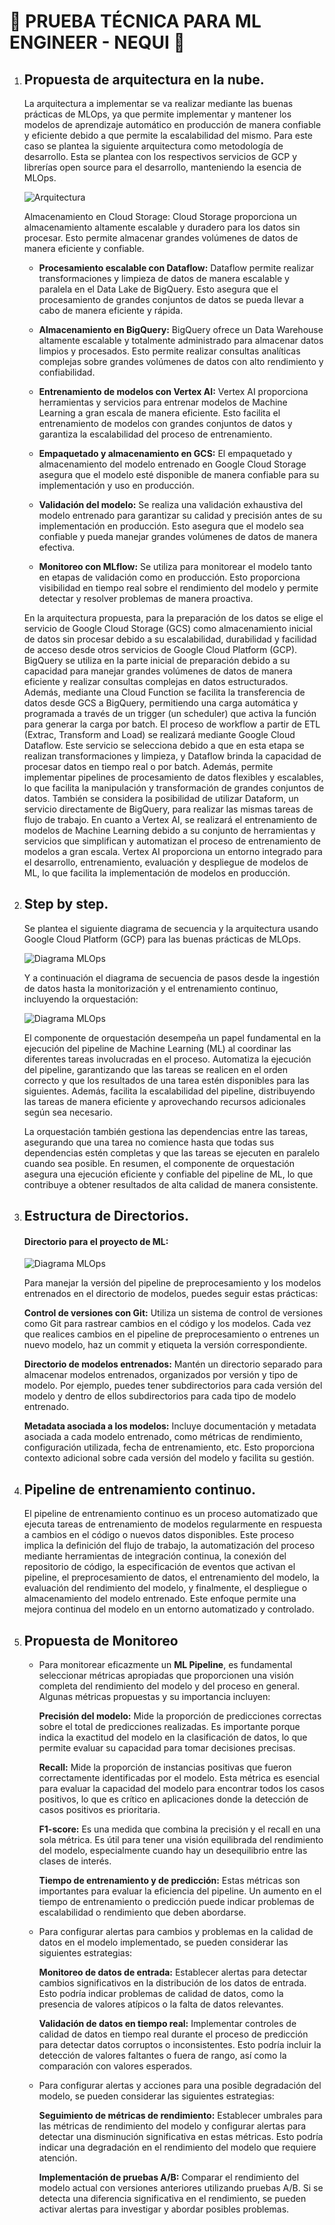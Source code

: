 # 💜 **PRUEBA TÉCNICA PARA ML ENGINEER - NEQUI** 💜

1. ## **Propuesta de arquitectura en la nube.**

    La arquitectura a implementar se va realizar mediante las buenas prácticas de MLOps, ya que permite implementar y mantener los modelos de aprendizaje automático en producción de manera confiable y eficiente debido a que permite la escalabilidad del mismo. Para este caso se plantea la siguiente arquitectura como metodología de desarrollo. Esta se plantea con los respectivos servicios de GCP y librerías open source para el desarrollo, manteniendo la esencia de MLOps.

    ![Arquitectura](img/arquitectura_ml_gcp.png)

    Almacenamiento en Cloud Storage: Cloud Storage proporciona un almacenamiento altamente escalable y duradero para los datos sin procesar. Esto permite almacenar grandes volúmenes de datos de manera eficiente y confiable.


    - **Procesamiento escalable con Dataflow:** Dataflow permite realizar transformaciones y limpieza de datos de manera escalable y paralela en el Data Lake de BigQuery. Esto asegura que el procesamiento de grandes conjuntos de datos se pueda llevar a cabo de manera eficiente y rápida.


    - **Almacenamiento en BigQuery:** BigQuery ofrece un Data Warehouse altamente escalable y totalmente administrado para almacenar datos limpios y procesados. Esto permite realizar consultas analíticas complejas sobre grandes volúmenes de datos con alto rendimiento y confiabilidad.


    - **Entrenamiento de modelos con Vertex AI:** Vertex AI proporciona herramientas y servicios para entrenar modelos de Machine Learning a gran escala de manera eficiente. Esto facilita el entrenamiento de modelos con grandes conjuntos de datos y garantiza la escalabilidad del proceso de entrenamiento.


    - **Empaquetado y almacenamiento en GCS:** El empaquetado y almacenamiento del modelo entrenado en Google Cloud Storage asegura que el modelo esté disponible de manera confiable para su implementación y uso en producción.


    - **Validación del modelo:** Se realiza una validación exhaustiva del modelo entrenado para garantizar su calidad y precisión antes de su implementación en producción. Esto asegura que el modelo sea confiable y pueda manejar grandes volúmenes de datos de manera efectiva.


    - **Monitoreo con MLflow:** Se utiliza para monitorear el modelo tanto en etapas de validación como en producción. Esto proporciona visibilidad en tiempo real sobre el rendimiento del modelo y permite detectar y resolver problemas de manera proactiva.

    En la arquitectura propuesta, para la preparación de los datos se elige el servicio de Google Cloud Storage (GCS) como almacenamiento inicial de datos sin procesar debido a su escalabilidad, durabilidad y facilidad de acceso desde otros servicios de Google Cloud Platform (GCP). BigQuery se utiliza en la parte inicial de preparación debido a su capacidad para manejar grandes volúmenes de datos de manera eficiente y realizar consultas complejas en datos estructurados. Además, mediante una Cloud Function se facilita la transferencia de datos desde GCS a BigQuery, permitiendo una carga automática y programada a través de un trigger (un scheduler) que activa la función para generar la carga por batch.
    El proceso de workflow a partir de ETL (Extrac, Transform and Load) se realizará mediante Google Cloud Dataflow. Este servicio se selecciona debido a que en esta etapa se realizan transformaciones y limpieza, y Dataflow brinda la capacidad de procesar datos en tiempo real o por batch. Además, permite implementar pipelines de procesamiento de datos flexibles y escalables, lo que facilita la manipulación y transformación de grandes conjuntos de datos. También se considera la posibilidad de utilizar Dataform, un servicio directamente de BigQuery, para realizar las mismas tareas de flujo de trabajo.
    En cuanto a Vertex AI, se realizará el entrenamiento de modelos de Machine Learning debido a su conjunto de herramientas y servicios que simplifican y automatizan el proceso de entrenamiento de modelos a gran escala. Vertex AI proporciona un entorno integrado para el desarrollo, entrenamiento, evaluación y despliegue de modelos de ML, lo que facilita la implementación de modelos en producción.

2. ## **Step by step.**

    Se plantea el siguiente diagrama de secuencia y la arquitectura usando Google Cloud Platform (GCP) para las buenas prácticas de MLOps.

    ![Diagrama MLOps](img/mlops.png)

    Y a continuación el diagrama de secuencia de pasos desde la ingestión de datos hasta la monitorización y el entrenamiento continuo, incluyendo la orquestación:

    ![Diagrama MLOps](img/diagrama_secuencia.png)

    El componente de orquestación desempeña un papel fundamental en la ejecución del pipeline de Machine Learning (ML) al coordinar las diferentes tareas involucradas en el proceso. Automatiza la ejecución del pipeline, garantizando que las tareas se realicen en el orden correcto y que los resultados de una tarea estén disponibles para las siguientes. Además, facilita la escalabilidad del pipeline, distribuyendo las tareas de manera eficiente y aprovechando recursos adicionales según sea necesario. 

    La orquestación también gestiona las dependencias entre las tareas, asegurando que una tarea no comience hasta que todas sus dependencias estén completas y que las tareas se ejecuten en paralelo cuando sea posible. En resumen, el componente de orquestación asegura una ejecución eficiente y confiable del pipeline de ML, lo que contribuye a obtener resultados de alta calidad de manera consistente.

3. ## **Estructura de Directorios.**

    #### **Directorio para el proyecto de ML:**

    ![Diagrama MLOps](img/project_path.png)

    Para manejar la versión del pipeline de preprocesamiento y los modelos entrenados en el directorio de modelos, puedes seguir estas prácticas:

    **Control de versiones con Git:** Utiliza un sistema de control de versiones como Git para rastrear cambios en el código y los modelos. Cada vez que realices cambios en el pipeline de preprocesamiento o entrenes un nuevo modelo, haz un commit y etiqueta la versión correspondiente.

    **Directorio de modelos entrenados:** Mantén un directorio separado para almacenar modelos entrenados, organizados por versión y tipo de modelo. Por ejemplo, puedes tener subdirectorios para cada versión del modelo y dentro de ellos subdirectorios para cada tipo de modelo entrenado.

    **Metadata asociada a los modelos:** Incluye documentación y metadata asociada a cada modelo entrenado, como métricas de rendimiento, configuración utilizada, fecha de entrenamiento, etc. Esto proporciona contexto adicional sobre cada versión del modelo y facilita su gestión.

4. ## **Pipeline de entrenamiento continuo.**

    El pipeline de entrenamiento continuo es un proceso automatizado que ejecuta tareas de entrenamiento de modelos regularmente en respuesta a cambios en el código o nuevos datos disponibles. Este proceso implica la definición del flujo de trabajo, la automatización del proceso mediante herramientas de integración continua, la conexión del repositorio de código, la especificación de eventos que activan el pipeline, el preprocesamiento de datos, el entrenamiento del modelo, la evaluación del rendimiento del modelo, y finalmente, el despliegue o almacenamiento del modelo entrenado. Este enfoque permite una mejora continua del modelo en un entorno automatizado y controlado.

5. ## **Propuesta de Monitoreo**

    - Para monitorear eficazmente un **ML Pipeline**, es fundamental seleccionar métricas apropiadas que proporcionen una visión completa del rendimiento del modelo y del proceso en general. Algunas métricas propuestas y su importancia incluyen:

        **Precisión del modelo:** Mide la proporción de predicciones correctas sobre el total de predicciones realizadas. Es importante porque indica la exactitud del modelo en la clasificación de datos, lo que permite evaluar su capacidad para tomar decisiones precisas.
    
        **Recall:** Mide la proporción de instancias positivas que fueron correctamente identificadas por el modelo. Esta métrica es esencial para evaluar la capacidad del modelo para encontrar todos los casos positivos, lo que es crítico en aplicaciones donde la detección de casos positivos es prioritaria.
    
        **F1-score:** Es una medida que combina la precisión y el recall en una sola métrica. Es útil para tener una visión equilibrada del rendimiento del modelo, especialmente cuando hay un desequilibrio entre las clases de interés.
    
        **Tiempo de entrenamiento y de predicción:** Estas métricas son importantes para evaluar la eficiencia del pipeline. Un aumento en el tiempo de entrenamiento o predicción puede indicar problemas de escalabilidad o rendimiento que deben abordarse.

    - Para configurar alertas para cambios y problemas en la calidad de datos en el modelo implementado, se pueden considerar las siguientes estrategias:

        **Monitoreo de datos de entrada:** Establecer alertas para detectar cambios significativos en la distribución de los datos de entrada. Esto podría indicar problemas de calidad de datos, como la presencia de valores atípicos o la falta de datos relevantes.
    
        **Validación de datos en tiempo real:** Implementar controles de calidad de datos en tiempo real durante el proceso de predicción para detectar datos corruptos o inconsistentes. Esto podría incluir la detección de valores faltantes o fuera de rango, así como la comparación con valores esperados.

    - Para configurar alertas y acciones para una posible degradación del modelo, se pueden considerar las siguientes estrategias:

        **Seguimiento de métricas de rendimiento:** Establecer umbrales para las métricas de rendimiento del modelo y configurar alertas para detectar una disminución significativa en estas métricas. Esto podría indicar una degradación en el rendimiento del modelo que requiere atención.
    
        **Implementación de pruebas A/B:** Comparar el rendimiento del modelo actual con versiones anteriores utilizando pruebas A/B. Si se detecta una diferencia significativa en el rendimiento, se pueden activar alertas para investigar y abordar posibles problemas.
